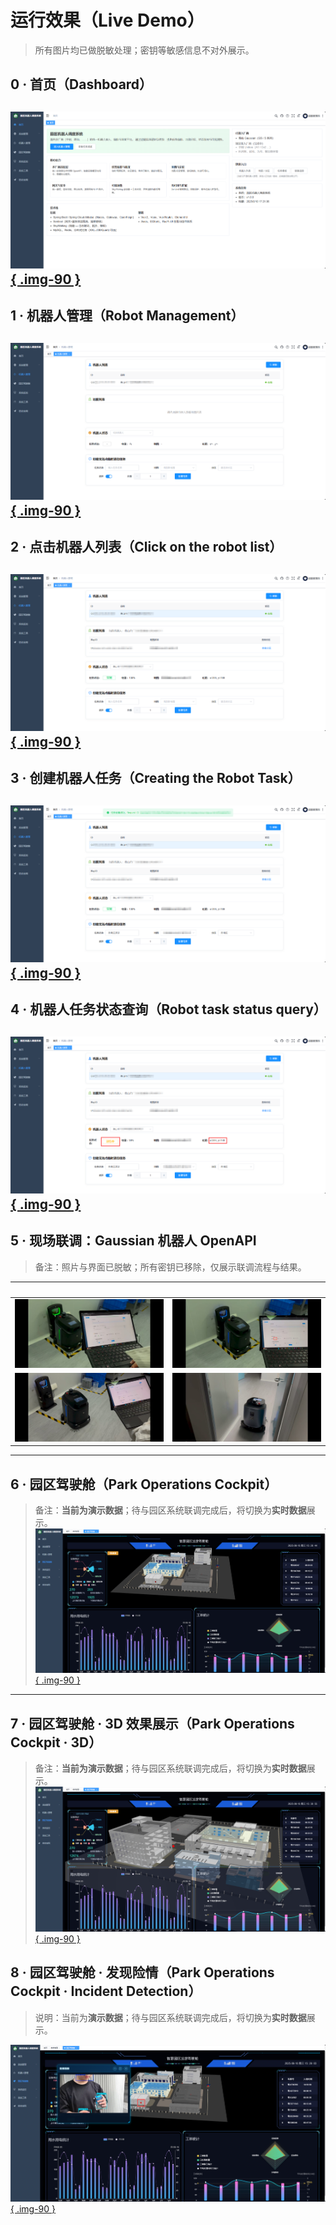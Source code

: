 # 运行效果（Live Demo）

> 所有图片均已做脱敏处理；密钥等敏感信息不对外展示。

## 0 · 首页（Dashboard）
[![](assets/live/p10-dashboard.png){ .img-90 }](assets/live/p10-dashboard.png)
---

## 1 · 机器人管理（Robot Management）
[![](assets/live/p11-robot-management.png){ .img-90 }](assets/live/p11-robot-management.png)
---

## 2 · 点击机器人列表（Click on the robot list）
[![](assets/live/p12-click-robot-list.png){ .img-90 }](assets/live/p12-click-robot-list.png)
---

## 3 · 创建机器人任务（Creating the Robot Task）
[![](assets/live/p13-create-task.png){ .img-90 }](assets/live/p13-create-task.png)
---

## 4 · 机器人任务状态查询（Robot task status query）
[![](assets/live/p14-task-status.png){ .img-90 }](assets/live/p14-task-status.png)
---

## 5 · 现场联调：Gaussian 机器人 OpenAPI
> 备注：照片与界面已脱敏；所有密钥已移除，仅展示联调流程与结果。

| &nbsp; | &nbsp; |
|---|---|
| ![A](assets/live/p15-gaussian-live-a.png) | ![B](assets/live/p15-gaussian-live-b.png) |
| ![C](assets/live/p15-gaussian-live-c.png) | ![D](assets/live/p15-gaussian-live-d.jpg) |

---

## 6 · 园区驾驶舱（Park Operations Cockpit）
> 备注：**当前为演示数据**；待与园区系统联调完成后，将切换为**实时数据**展示。
[![](assets/live/p16-park-cockpit.png){ .img-90 }](assets/live/p16-park-cockpit.png)
---

## 7 · 园区驾驶舱 · 3D 效果展示（Park Operations Cockpit · 3D）
> 备注：**当前为演示数据**；待与园区系统联调完成后，将切换为**实时数据**展示。
[![](assets/live/p17-park-cockpit-3d.png){ .img-90 }](assets/live/p17-park-cockpit-3d.png)

## 8 · 园区驾驶舱 · 发现险情（Park Operations Cockpit · Incident Detection）
> 说明：当前为**演示数据**；待与园区系统联调完成后，将切换为**实时数据**展示。

[![](assets/live/p18-park-cockpit-incident.png){ .img-90 }](assets/live/p18-park-cockpit-incident.png)

